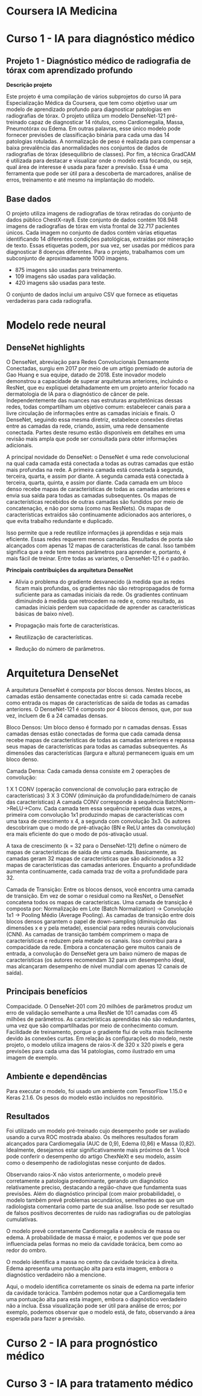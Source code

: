 # Coursera IA Medicina

# Curso 1 - IA para diagnóstico médico
## Projeto 1 - Diagnóstico médico de radiografia de tórax com aprendizado profundo

**Descrição projeto**

Este projeto é uma compilação de vários subprojetos do curso IA para Especialização Médica da Coursera, que tem como objetivo usar um modelo de aprendizado profundo para diagnosticar patologias em radiografias de tórax. O projeto utiliza um modelo DenseNet-121 pré-treinado capaz de diagnosticar 14 rótulos, como Cardiomegalia, Massa, Pneumotórax ou Edema. Em outras palavras, esse único modelo pode fornecer previsões de classificação binária para cada uma das 14 patologias rotuladas. 
A normalização de peso é realizada para compensar a baixa prevalência das anormalidades nos conjuntos de dados de radiografias de tórax (desequilíbrio de classes). Por fim, a técnica GradCAM é utilizada para destacar e visualizar onde o modelo está focando, ou seja, qual área de interesse é usada para fazer a previsão. Essa é uma ferramenta que pode ser útil para a descoberta de marcadores, análise de erros, treinamento e até mesmo na implantação do modelo.

## Base dados

O projeto utiliza imagens de radiografias de tórax retiradas do conjunto de dados público ChestX-ray8. Este conjunto de dados contém 108.948 imagens de radiografias de tórax em vista frontal de 32.717 pacientes únicos. Cada imagem no conjunto de dados contém várias etiquetas identificando 14 diferentes condições patológicas, extraídas por mineração de texto. Essas etiquetas podem, por sua vez, ser usadas por médicos para diagnosticar 8 doenças diferentes. Para o projeto, trabalhamos com um subconjunto de aproximadamente 1000 imagens.

* 875 imagens são usadas para treinamento.
* 109 imagens são usadas para validação.
* 420 imagens são usadas para teste.

O conjunto de dados inclui um arquivo CSV que fornece as etiquetas verdadeiras para cada radiografia.

# Modelo rede neural

## DenseNet highlights

O DenseNet, abreviação para Redes Convolucionais Densamente Conectadas, surgiu em 2017 por meio de um artigo premiado de autoria de Gao Huang e sua equipe, datado de 2018. Este inovador modelo demonstrou a capacidade de superar arquiteturas anteriores, incluindo o ResNet, que eu expliquei detalhadamente em um projeto anterior focado na dermatologia de IA para o diagnóstico de câncer de pele. Independentemente das nuances nas estruturas arquitetônicas dessas redes, todas compartilham um objetivo comum: estabelecer canais para a livre circulação de informações entre as camadas iniciais e finais. O DenseNet, seguindo essa mesma diretriz, estabelece conexões diretas entre as camadas da rede, criando, assim, uma rede densamente conectada. Partes deste resumo estão disponíveis em detalhes em uma revisão mais ampla que pode ser consultada para obter informações adicionais.

A principal novidade do DenseNet: o DenseNet é uma rede convolucional na qual cada camada está conectada a todas as outras camadas que estão mais profundas na rede.
A primeira camada está conectada à segunda, terceira, quarta, e assim por diante. A segunda camada está conectada à terceira, quarta, quinta, e assim por diante.
Cada camada em um bloco denso recebe mapas de características de todas as camadas anteriores e envia sua saída para todas as camadas subsequentes. Os mapas de características recebidos de outras camadas são fundidos por meio de concatenação, e não por soma (como nas ResNets). Os mapas de características extraídos são continuamente adicionados aos anteriores, o que evita trabalho redundante e duplicado.

Isso permite que a rede reutilize informações já aprendidas e seja mais eficiente. Essas redes requerem menos camadas. Resultados de ponta são alcançados com apenas 12 mapas de características de canal. Isso também significa que a rede tem menos parâmetros para aprender e, portanto, é mais fácil de treinar. Entre todas as variantes, o DenseNet-121 é o padrão.

**Principais contribuições da arquitetura DenseNet**

* Alivia o problema do gradiente desvanecido (à medida que as redes ficam mais profundas, os gradientes não são retropropagados de forma suficiente para as camadas iniciais da rede. Os gradientes continuam diminuindo à medida que retrocedem na rede e, como resultado, as camadas iniciais perdem sua capacidade de aprender as características básicas de baixo nível).

* Propagação mais forte de características.

* Reutilização de características.

* Redução do número de parâmetros.

# Arquitetura DenseNet

A arquitetura DenseNet é composta por blocos densos. Nestes blocos, as camadas estão densamente conectadas entre si: cada camada recebe como entrada os mapas de características de saída de todas as camadas anteriores. O DenseNet-121 é composto por 4 blocos densos, que, por sua vez, incluem de 6 a 24 camadas densas.

Bloco Densos: Um bloco denso é formado por n camadas densas. Essas camadas densas estão conectadas de forma que cada camada densa recebe mapas de características de todas as camadas anteriores e repassa seus mapas de características para todas as camadas subsequentes. As dimensões das características (largura e altura) permanecem iguais em um bloco denso.

Camada Densa: Cada camada densa consiste em 2 operações de convolução:

1 X 1 CONV (operação convencional de convolução para extração de características)
3 X 3 CONV (diminuição da profundidade/número de canais das características)
A camada CONV corresponde à sequência BatchNorm->ReLU->Conv. Cada camada tem essa sequência repetida duas vezes, a primeira com convolução 1x1 produzindo mapas de características com uma taxa de crescimento x 4, a segunda com convolução 3x3. Os autores descobriram que o modo de pré-ativação (BN e ReLU antes da convolução) era mais eficiente do que o modo de pós-ativação usual.

A taxa de crescimento (k = 32 para o DenseNet-121) define o número de mapas de características de saída de uma camada. Basicamente, as camadas geram 32 mapas de características que são adicionados a 32 mapas de características das camadas anteriores. Enquanto a profundidade aumenta continuamente, cada camada traz de volta a profundidade para 32.

Camada de Transição: Entre os blocos densos, você encontra uma camada de transição. Em vez de somar o residual como na ResNet, o DenseNet concatena todos os mapas de características. Uma camada de transição é composta por: Normalização em Lote (Batch Normalization) -> Convolução 1x1 -> Pooling Médio (Average Pooling). As camadas de transição entre dois blocos densos garantem o papel de down-sampling (diminuição das dimensões x e y pela metade), essencial para redes neurais convolucionais (CNN). As camadas de transição também comprimem o mapa de características e reduzem pela metade os canais. Isso contribui para a compacidade da rede.
Embora a concatenação gere muitos canais de entrada, a convolução do DenseNet gera um baixo número de mapas de características (os autores recomendam 32 para um desempenho ideal, mas alcançaram desempenho de nível mundial com apenas 12 canais de saída).

## Principais benefícios

Compacidade. O DenseNet-201 com 20 milhões de parâmetros produz um erro de validação semelhante a uma ResNet de 101 camadas com 45 milhões de parâmetros.
As características aprendidas não são redundantes, uma vez que são compartilhadas por meio de conhecimento comum.
Facilidade de treinamento, porque o gradiente flui de volta mais facilmente devido às conexões curtas.
Em relação às configurações do modelo, neste projeto, o modelo utiliza imagens de raios-X de 320 x 320 pixels e gera previsões para cada uma das 14 patologias, como ilustrado em uma imagem de exemplo.

## Ambiente e dependências

Para executar o modelo, foi usado um ambiente com TensorFlow 1.15.0 e Keras 2.1.6. Os pesos do modelo estão incluídos no repositório.

## Resultados

Foi utilizado um modelo pré-treinado cujo desempenho pode ser avaliado usando a curva ROC mostrada abaixo. Os melhores resultados foram alcançados para Cardiomegalia (AUC de 0,9), Edema (0,86) e Massa (0,82). Idealmente, desejamos estar significativamente mais próximos de 1. Você pode conferir o desempenho do artigo ChexNeXt e seu modelo, assim como o desempenho de radiologistas nesse conjunto de dados.

Observando raios-X não vistos anteriormente, o modelo prevê corretamente a patologia predominante, gerando um diagnóstico relativamente preciso, destacando a região-chave que fundamenta suas previsões. Além do diagnóstico principal (com maior probabilidade), o modelo também prevê problemas secundários, semelhantes ao que um radiologista comentaria como parte de sua análise. Isso pode ser resultado de falsos positivos decorrentes de ruído nas radiografias ou de patologias cumulativas.

O modelo prevê corretamente Cardiomegalia e ausência de massa ou edema. A probabilidade de massa é maior, e podemos ver que pode ser influenciada pelas formas no meio da cavidade torácica, bem como ao redor do ombro.

O modelo identifica a massa no centro da cavidade torácica à direita. Edema apresenta uma pontuação alta para esta imagem, embora o diagnóstico verdadeiro não a mencione.

Aqui, o modelo identifica corretamente os sinais de edema na parte inferior da cavidade torácica. Também podemos notar que a Cardiomegalia tem uma pontuação alta para esta imagem, embora o diagnóstico verdadeiro não a inclua. Essa visualização pode ser útil para análise de erros; por exemplo, podemos observar que o modelo está, de fato, observando a área esperada para fazer a previsão.

# Curso 2 - IA para prognóstico médico

# Curso 3 - IA para tratamento médico

